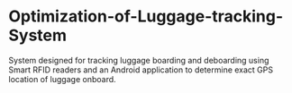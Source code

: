 # Optimization-of-Luggage-tracking-System
System designed for tracking luggage boarding and deboarding using Smart RFID readers and an Android application to determine exact GPS location of luggage onboard.
